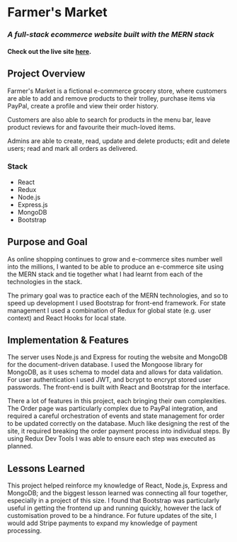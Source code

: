 # Farmer's Market

### **_A full-stack ecommerce website built with the MERN stack_**

#### Check out the live site [**here**](https://tinyurl.com/farmersmarketshop).

## Project Overview

Farmer's Market is a fictional e-commerce grocery store, where customers are able to add and remove products to their trolley, purchase items via PayPal, create a profile and view their order history.

Customers are also able to search for products in the menu bar, leave product reviews for and favourite their much-loved items.

Admins are able to create, read, update and delete products; edit and delete users; read and mark all orders as delivered.

### Stack

- React
- Redux
- Node.js
- Express.js
- MongoDB
- Bootstrap

## Purpose and Goal

As online shopping continues to grow and e-commerce sites number well into the millions, I wanted to be able to produce an e-commerce site using the MERN stack and tie together what I had learnt from each of the technologies in the stack.

The primary goal was to practice each of the MERN technologies, and so to speed up development I used Bootstrap for front-end framework. For state management I used a combination of Redux for global state (e.g. user context) and React Hooks for local state.

## Implementation & Features

The server uses Node.js and Express for routing the website and MongoDB for the document-driven database. I used the Mongoose library for MongoDB, as it uses schema to model data and allows for data validation. For user authentication I used JWT, and bcrypt to encrypt stored user passwords. The front-end is built with React and Bootstrap for the interface.

There a lot of features in this project, each bringing their own complexities. The Order page was particularly complex due to PayPal integration, and required a careful orchestration of events and state management for order to be updated correctly on the database. Much like designing the rest of the site, it required breaking the order payment process into individual steps. By using Redux Dev Tools I was able to ensure each step was executed as planned.

## Lessons Learned

This project helped reinforce my knowledge of React, Node.js, Express and MongoDB; and the biggest lesson learned was connecting all four together, especially in a project of this size. I found that Bootstrap was particularly useful in getting the frontend up and running quickly, however the lack of customisation proved to be a hindrance. For future updates of the site, I would add Stripe payments to expand my knowledge of payment processing.
